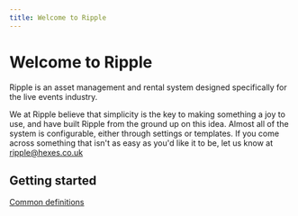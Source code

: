 ```yaml
---
title: Welcome to Ripple
---
```


# Welcome to Ripple

Ripple is an asset management and rental system designed specifically for the live events industry.

We at Ripple believe that simplicity is the key to making something a joy to use, and have built Ripple from the ground up on this idea. Almost all of the system is configurable, either through settings or templates. If you come across something that isn't as easy as you'd like it to be, let us know at [ripple@hexes.co.uk](mailto:ripple@hexes.co.uk)

## Getting started

[Common definitions](definitions/index.md)
